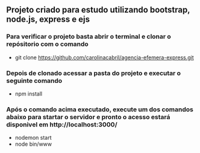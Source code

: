 ## Projeto criado para estudo utilizando bootstrap, node.js, express e ejs 

### Para verificar o projeto basta abrir o terminal e clonar o repósitorio com o comando
- git clone https://github.com/carolinacabril/agencia-efemera-express.git

### Depois de clonado acessar a pasta do projeto e executar o seguinte comando
- npm install

### Após o comando acima executado, execute um dos comandos abaixo para startar o servidor e pronto o acesso estará disponivel em http://localhost:3000/
- nodemon start
- node bin/www



